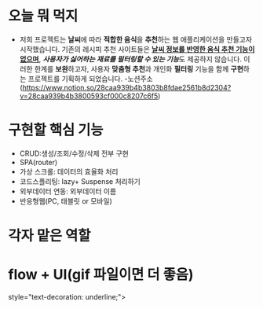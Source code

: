 # 오늘 뭐 먹지

- 저희 프로젝트는 <strong>날씨</strong>에 따라 <strong>적합한 음식</strong>을 <strong>추천</strong>하는 웹 애플리케이션을 만들고자 시작했습니다. 기존의 레시피 추천 사이트들은 <strong><U>날씨 정보를 반영한 음식 추천 기능이 없으며</U></strong>, <strong><I>사용자가 싫어하는 재료를 필터링할 수 있는 기능</strong></I>도 제공하지 않습니다. 이러한 한계를 <strong>보완</strong>하고자, 사용자 <strong>맞춤형 추천</strong>과 개인화 <strong>필터링</strong> 기능을 함께 <strong>구현</strong>하는 프로젝트를 기획하게 되었습니다. -노션주소(https://www.notion.so/28caa939b4b3803b8fdae2561b8d2304?v=28caa939b4b3800593cf000c8207c6f5)

# 구현할 핵심 기능

- CRUD:생성/조회/수정/삭제 전부 구현
- SPA(router)
- 가상 스크롤: 데이터의 효율화 처리
- 코드스플리팅: lazy+ Suspense 처리하기
- 외부데이터 연동: 외부데이터 이름
- 반응형웹(PC, 태블릿 or 모바일)

# 각자 맡은 역할

# flow + UI(gif 파일이면 더 좋음)

style="text-decoration: underline;">
